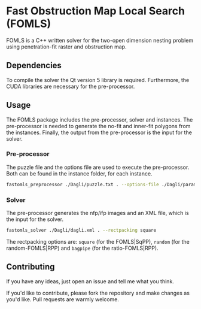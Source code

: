 # Fast Obstruction Map Local Search (FOMLS)

FOMLS is a C++ written solver for the two-open dimension nesting problem using penetration-fit raster and obstruction map.

## Dependencies

To compile the solver the Qt version 5 library is required. Furthermore, the CUDA libraries are necessary for the pre-processor.

## Usage

The FOMLS package includes the pre-processor, solver and instances. 
The pre-processor is needed to generate the no-fit and inner-fit polygons from the instances. 
Finally, the output from the pre-processor is the input for the solver.

### Pre-processor

The puzzle file and the options file are used to execute the pre-processor. Both can be found in the instance folder, for each instance.

```bash
fastomls_preprocessor ./Dagli/puzzle.txt . --options-file ./Dagli/parameters.txt --rectpacking square
```

### Solver

The pre-processor generates the nfp/ifp images and an XML file, which is the input for the solver.

```bash
fastomls_solver ./Dagli/dagli.xml . --rectpacking square
```

The rectpacking options are: `square` (for the FOMLS|SqPP), `random` (for the random-FOMLS|RPP) and `bagpipe` (for the ratio-FOMLS|RPP).

## Contributing

If you have any ideas, just open an issue and tell me what you think.

If you'd like to contribute, please fork the repository and make changes as you'd like. Pull requests are warmly welcome.